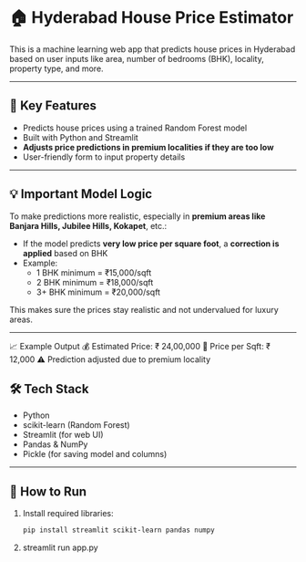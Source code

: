 # 🏠 Hyderabad House Price Estimator

This is a machine learning web app that predicts house prices in Hyderabad based on user inputs like area, number of bedrooms (BHK), locality, property type, and more.

---

## 📌 Key Features

- Predicts house prices using a trained Random Forest model
- Built with Python and Streamlit
- **Adjusts price predictions in premium localities if they are too low**
- User-friendly form to input property details

---

## 💡 Important Model Logic

To make predictions more realistic, especially in **premium areas like Banjara Hills, Jubilee Hills, Kokapet**, etc.:

- If the model predicts **very low price per square foot**, a **correction is applied** based on BHK
- Example:
  - 1 BHK minimum = ₹15,000/sqft  
  - 2 BHK minimum = ₹18,000/sqft  
  - 3+ BHK minimum = ₹20,000/sqft  

This makes sure the prices stay realistic and not undervalued for luxury areas.

---

📈 Example Output
💰 Estimated Price: ₹ 24,00,000
📏 Price per Sqft: ₹ 12,000
⚠️ Prediction adjusted due to premium locality

## 🛠 Tech Stack

- Python
- scikit-learn (Random Forest)
- Streamlit (for web UI)
- Pandas & NumPy
- Pickle (for saving model and columns)

---

## 🚀 How to Run

1. Install required libraries:
   ```bash
   pip install streamlit scikit-learn pandas numpy
2. streamlit run app.py